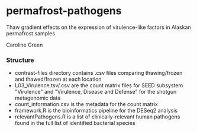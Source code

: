 # permafrost-pathogens

Thaw gradient effects on the expression of virulence-like factors in Alaskan permafrost samples

Caroline Green

### Structure ###
* contrast-files directory contains .csv files comparing thawing/frozen and thawed/frozen at each location
* L03_Virulence.tsv/.csv are the count matrix files for SEED subsystem "Virulence" and "Virulence, Disease and Defense" for the shotgun metagenomic data
* count_information.csv is the metadata for the count matrix
* framework.R is the bioinformatics pipeline for the DESeq2 analysis
* relevantPathogens.R is a list of clinically-relevant human pathogens found in the full list of identified bacterial species
